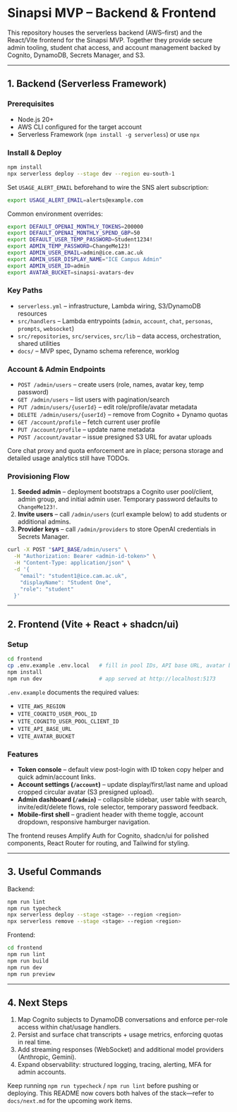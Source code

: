 # Sinapsi MVP – Backend & Frontend

This repository houses the serverless backend (AWS–first) and the React/Vite frontend for the Sinapsi MVP. Together they provide secure admin tooling, student chat access, and account management backed by Cognito, DynamoDB, Secrets Manager, and S3.

---

## 1. Backend (Serverless Framework)

### Prerequisites
- Node.js 20+
- AWS CLI configured for the target account
- Serverless Framework (`npm install -g serverless`) or use `npx`

### Install & Deploy
```bash
npm install
npx serverless deploy --stage dev --region eu-south-1
```

Set `USAGE_ALERT_EMAIL` beforehand to wire the SNS alert subscription:
```bash
export USAGE_ALERT_EMAIL=alerts@example.com
```

Common environment overrides:
```bash
export DEFAULT_OPENAI_MONTHLY_TOKENS=200000
export DEFAULT_OPENAI_MONTHLY_SPEND_GBP=50
export DEFAULT_USER_TEMP_PASSWORD=Student1234!
export ADMIN_TEMP_PASSWORD=ChangeMe123!
export ADMIN_USER_EMAIL=admin@ice.cam.ac.uk
export ADMIN_USER_DISPLAY_NAME="ICE Campus Admin"
export ADMIN_USER_ID=admin
export AVATAR_BUCKET=sinapsi-avatars-dev
```

### Key Paths
- `serverless.yml` – infrastructure, Lambda wiring, S3/DynamoDB resources
- `src/handlers` – Lambda entrypoints (`admin`, `account`, `chat`, `personas`, `prompts`, `websocket`)
- `src/repositories`, `src/services`, `src/lib` – data access, orchestration, shared utilities
- `docs/` – MVP spec, Dynamo schema reference, worklog

### Account & Admin Endpoints
- `POST /admin/users` – create users (role, names, avatar key, temp password)
- `GET /admin/users` – list users with pagination/search
- `PUT /admin/users/{userId}` – edit role/profile/avatar metadata
- `DELETE /admin/users/{userId}` – remove from Cognito + Dynamo quotas
- `GET /account/profile` – fetch current user profile
- `PUT /account/profile` – update name metadata
- `POST /account/avatar` – issue presigned S3 URL for avatar uploads

Core chat proxy and quota enforcement are in place; persona storage and detailed usage analytics still have TODOs.

### Provisioning Flow
1. **Seeded admin** – deployment bootstraps a Cognito user pool/client, admin group, and initial admin user. Temporary password defaults to `ChangeMe123!`.
2. **Invite users** – call `/admin/users` (curl example below) to add students or additional admins.
3. **Provider keys** – call `/admin/providers` to store OpenAI credentials in Secrets Manager.

```bash
curl -X POST "$API_BASE/admin/users" \
  -H "Authorization: Bearer <admin-id-token>" \
  -H "Content-Type: application/json" \
  -d '{
    "email": "student1@ice.cam.ac.uk",
    "displayName": "Student One",
    "role": "student"
  }'
```

---

## 2. Frontend (Vite + React + shadcn/ui)

### Setup
```bash
cd frontend
cp .env.example .env.local   # fill in pool IDs, API base URL, avatar bucket
npm install
npm run dev                  # app served at http://localhost:5173
```

`.env.example` documents the required values:
- `VITE_AWS_REGION`
- `VITE_COGNITO_USER_POOL_ID`
- `VITE_COGNITO_USER_POOL_CLIENT_ID`
- `VITE_API_BASE_URL`
- `VITE_AVATAR_BUCKET`

### Features
- **Token console** – default view post-login with ID token copy helper and quick admin/account links.
- **Account settings (`/account`)** – update display/first/last name and upload cropped circular avatar (S3 presigned upload).
- **Admin dashboard (`/admin`)** – collapsible sidebar, user table with search, invite/edit/delete flows, role selector, temporary password feedback.
- **Mobile-first shell** – gradient header with theme toggle, account dropdown, responsive hamburger navigation.

The frontend reuses Amplify Auth for Cognito, shadcn/ui for polished components, React Router for routing, and Tailwind for styling.

---

## 3. Useful Commands

Backend:
```bash
npm run lint
npm run typecheck
npx serverless deploy --stage <stage> --region <region>
npx serverless remove --stage <stage> --region <region>
```

Frontend:
```bash
cd frontend
npm run lint
npm run build
npm run dev
npm run preview
```

---

## 4. Next Steps
1. Map Cognito subjects to DynamoDB conversations and enforce per-role access within chat/usage handlers.
2. Persist and surface chat transcripts + usage metrics, enforcing quotas in real time.
3. Add streaming responses (WebSocket) and additional model providers (Anthropic, Gemini).
4. Expand observability: structured logging, tracing, alerting, MFA for admin accounts.

Keep running `npm run typecheck` / `npm run lint` before pushing or deploying. This README now covers both halves of the stack—refer to `docs/next.md` for the upcoming work items.
